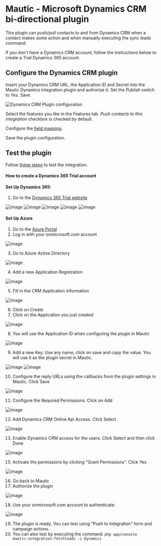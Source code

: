 # Mautic - Microsoft Dynamics CRM bi-directional plugin

This plugin can push/pull contacts to and from Dynamics CRM when a contact makes some action and when manually executing the sync leads command.

If you don't have a Dynamics CRM account, follow the instructions below to create a Trial Dynamics 365 account.

## Configure the Dynamics CRM plugin

Insert your Dynamics CRM URL, the Application ID and Secret into the Mautic Dynamics integration plugin and authorize it. Set the *Publish* switch to *Yes*. Save.

![Dynamics CRM Plugin configuration](media/dynamics/858c5a2a7134.png "Dynamics CRM Plugin configuration")

Select the features you like in the Features tab. *Push contacts to this integration* checkbox is checked by default.

Configure the [field mapping](./../plugins/field_mapping.html).

Save the plugin configuration.

## Test the plugin

Follow [these steps](./../plugins/integration_test.html) to test the integration.

#### How to create a Dynamics 365 Trial account
#### Set Up Dynamics 365:
1. Go to the [Dynamics 365 Trial website](https://www.microsoft.com/en-us/dynamics/free-crm-trial.aspx)

![image](media/dynamics/bbdb46ab545f.png)
![image](media/dynamics/8106fe116d63.png)
![image](media/dynamics/d08c1298aa54.png)
![image](media/dynamics/7084b5f865d5.png)
![image](media/dynamics/fd5952a2005f.png)

#### Set Up Azure
1. Go to the [Azure Portal](https://portal.azure.com)
2. Log in with your onmicrosoft.com account

![image](media/dynamics/4e7c9a85014f.png)

3. Go to Azure Active Directory 

![image](media/dynamics/1ecee71fe408.png)

4. Add a new Application Registration

![image](media/dynamics/72e65de87640.png)

5. Fill in the CRM Application information

![image](media/dynamics/402a6170bc22.png)

6. Click on Create
7. Click on the Application you just created

![image](media/dynamics/3570e550894a.png)

8. You will use the Application ID when configuring the plugin in Mautic

![image](media/dynamics/1f320e76452e.png)

9. Add a new Key. Use any name, click on save and copy the value. You will use it as the plugin secret in Mautic.

![image](media/dynamics/a53a371dd0fb.png)
![image](media/dynamics/5b254970ed35.png)

10. Configure the reply URLs using the callbacks from the plugin settings in Mautic. Click Save

![image](media/dynamics/e2a837fe2fc7.png)

11. Configure the Required Permissions. Click on Add 

![image](media/dynamics/a2482b3511de.png)

12. Add Dynamics CRM Online Api Access. Click Select

![image](media/dynamics/b6977cfd4de7.png)

13. Enable Dynamics CRM access for the users. Click Select and then click Done

![image](media/dynamics/7de74e72ae3d.png)

15. Activate the permissions by clicking "Grant Permissions". Click Yes

![image](media/dynamics/abc667cdd178.png)

16. Go back to Mautic
17. Authorize the plugin

![image](media/dynamics/858c5a2a7134.png)

18. Use your onmicrosoft.com account to authenticate:

![image](media/dynamics/3a66e53a9265.png)

19. The plugin is ready. You can test using "Push to Integration" form and campaign actions.
20. You can also test by executing the command: `php app/console mautic:integration:fetchleads -i Dynamics`
